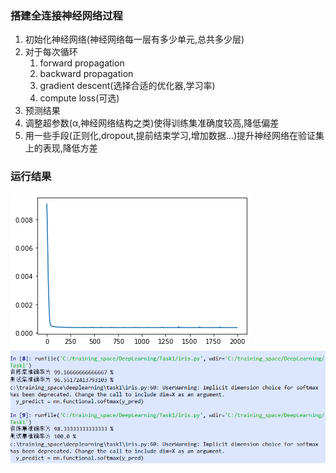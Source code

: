 ### 搭建全连接神经网络过程
1. 初始化神经网络(神经网络每一层有多少单元,总共多少层)
2. 对于每次循环
    1. forward propagation
    2. backward propagation
    3. gradient descent(选择合适的优化器,学习率)
    4. compute loss(可选)
3. 预测结果
4. 调整超参数(α,神经网络结构之类)使得训练集准确度较高,降低偏差
5. 用一些手段(正则化,dropout,提前结束学习,增加数据...)提升神经网络在验证集上的表现,降低方差

### 运行结果
![运行结果](结果.png)
![运行结果](结果2.png)